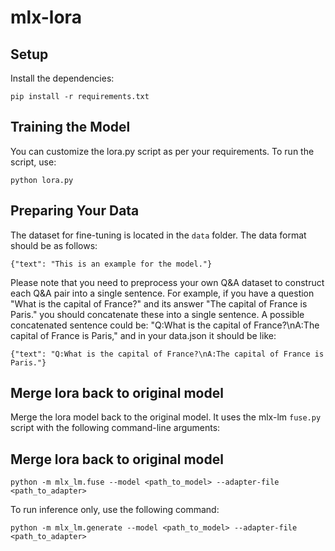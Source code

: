 # mlx-lora

## Setup

Install the dependencies:
```
pip install -r requirements.txt
```

## Training the Model

You can customize the lora.py script as per your requirements. To run the script, use:

```
python lora.py
```

## Preparing Your Data

The dataset for fine-tuning is located in the `data` folder. The data format should be as follows:

```
{"text": "This is an example for the model."}
```
Please note that you need to preprocess your own Q&A dataset to construct each Q&A pair into a single sentence. For example, if you have a question "What is the capital of France?" and its answer "The capital of France is Paris." you should concatenate these into a single sentence. A possible concatenated sentence could be: "Q:What is the capital of France?\nA:The capital of France is Paris," and in your data.json it should be like:
```
{"text": "Q:What is the capital of France?\nA:The capital of France is Paris."}
```


## Merge lora back to original model

Merge the lora model back to the original model. It uses the mlx-lm `fuse.py` script with the following command-line arguments:
## Merge lora back to original model

```
python -m mlx_lm.fuse --model <path_to_model> --adapter-file <path_to_adapter>
```

To run inference only, use the following command:

```
python -m mlx_lm.generate --model <path_to_model> --adapter-file <path_to_adapter>
```
